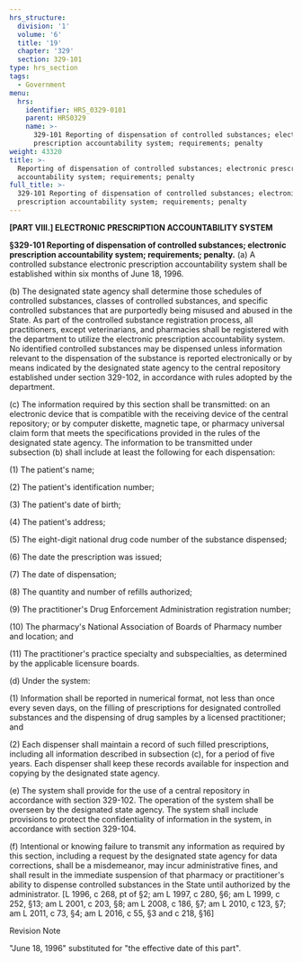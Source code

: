 ```yaml
---
hrs_structure:
  division: '1'
  volume: '6'
  title: '19'
  chapter: '329'
  section: 329-101
type: hrs_section
tags:
  - Government
menu:
  hrs:
    identifier: HRS_0329-0101
    parent: HRS0329
    name: >-
      329-101 Reporting of dispensation of controlled substances; electronic
      prescription accountability system; requirements; penalty
weight: 43320
title: >-
  Reporting of dispensation of controlled substances; electronic prescription
  accountability system; requirements; penalty
full_title: >-
  329-101 Reporting of dispensation of controlled substances; electronic
  prescription accountability system; requirements; penalty
---
```

**[PART VIII.] ELECTRONIC PRESCRIPTION ACCOUNTABILITY SYSTEM**

**§329-101 Reporting of dispensation of controlled substances; electronic prescription accountability system; requirements; penalty.** (a) A controlled substance electronic prescription accountability system shall be established within six months of June 18, 1996.

(b) The designated state agency shall determine those schedules of controlled substances, classes of controlled substances, and specific controlled substances that are purportedly being misused and abused in the State. As part of the controlled substance registration process, all practitioners, except veterinarians, and pharmacies shall be registered with the department to utilize the electronic prescription accountability system. No identified controlled substances may be dispensed unless information relevant to the dispensation of the substance is reported electronically or by means indicated by the designated state agency to the central repository established under section 329-102, in accordance with rules adopted by the department.

(c) The information required by this section shall be transmitted: on an electronic device that is compatible with the receiving device of the central repository; or by computer diskette, magnetic tape, or pharmacy universal claim form that meets the specifications provided in the rules of the designated state agency. The information to be transmitted under subsection (b) shall include at least the following for each dispensation:

(1) The patient's name;

(2) The patient's identification number;

(3) The patient's date of birth;

(4) The patient's address;

(5) The eight-digit national drug code number of the substance dispensed;

(6) The date the prescription was issued;

(7) The date of dispensation;

(8) The quantity and number of refills authorized;

(9) The practitioner's Drug Enforcement Administration registration number;

(10) The pharmacy's National Association of Boards of Pharmacy number and location; and

(11) The practitioner's practice specialty and subspecialties, as determined by the applicable licensure boards.

(d) Under the system:

(1) Information shall be reported in numerical format, not less than once every seven days, on the filling of prescriptions for designated controlled substances and the dispensing of drug samples by a licensed practitioner; and

(2) Each dispenser shall maintain a record of such filled prescriptions, including all information described in subsection (c), for a period of five years. Each dispenser shall keep these records available for inspection and copying by the designated state agency.

(e) The system shall provide for the use of a central repository in accordance with section 329-102\. The operation of the system shall be overseen by the designated state agency. The system shall include provisions to protect the confidentiality of information in the system, in accordance with section 329-104.

(f) Intentional or knowing failure to transmit any information as required by this section, including a request by the designated state agency for data corrections, shall be a misdemeanor, may incur administrative fines, and shall result in the immediate suspension of that pharmacy or practitioner's ability to dispense controlled substances in the State until authorized by the administrator. [L 1996, c 268, pt of §2; am L 1997, c 280, §6; am L 1999, c 252, §13; am L 2001, c 203, §8; am L 2008, c 186, §7; am L 2010, c 123, §7; am L 2011, c 73, §4; am L 2016, c 55, §3 and c 218, §16]

Revision Note

"June 18, 1996" substituted for "the effective date of this part".